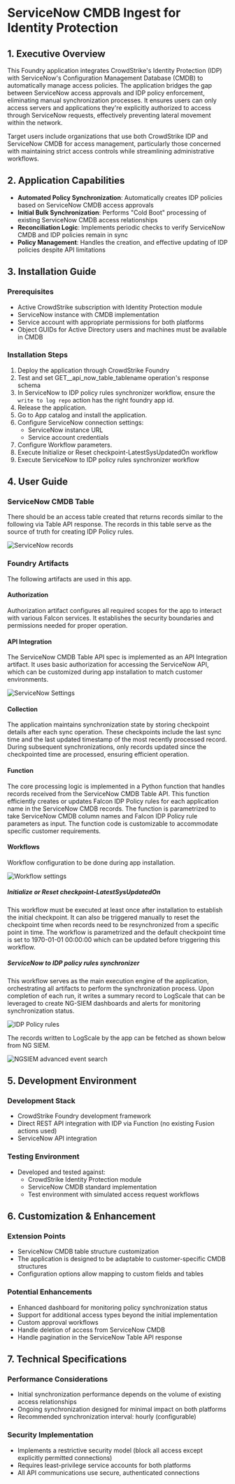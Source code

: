 # ServiceNow CMDB Ingest for Identity Protection

## 1. Executive Overview
This Foundry application integrates CrowdStrike's Identity Protection (IDP) with ServiceNow's Configuration Management Database (CMDB) to automatically manage access policies. The application bridges the gap between ServiceNow access approvals and IDP policy enforcement, eliminating manual synchronization processes. It ensures users can only access servers and applications they're explicitly authorized to access through ServiceNow requests, effectively preventing lateral movement within the network.

Target users include organizations that use both CrowdStrike IDP and ServiceNow CMDB for access management, particularly those concerned with maintaining strict access controls while streamlining administrative workflows.

## 2. Application Capabilities
- **Automated Policy Synchronization**: Automatically creates IDP policies based on ServiceNow CMDB access approvals
- **Initial Bulk Synchronization**: Performs "Cold Boot" processing of existing ServiceNow CMDB access relationships
- **Reconciliation Logic**: Implements periodic checks to verify ServiceNow CMDB and IDP policies remain in sync
- **Policy Management**: Handles the creation, and effective updating of IDP policies despite API limitations

## 3. Installation Guide
### Prerequisites
- Active CrowdStrike subscription with Identity Protection module
- ServiceNow instance with CMDB implementation
- Service account with appropriate permissions for both platforms
- Object GUIDs for Active Directory users and machines must be available in CMDB

### Installation Steps
1. Deploy the application through CrowdStrike Foundry
2. Test and set GET__api_now_table_tablename operation's response schema
3. In ServiceNow to IDP policy rules synchronizer workflow, ensure the ```write to log repo``` action has the right foundry app id.
4. Release the application.
5. Go to App catalog and install the application.
6. Configure ServiceNow connection settings:
    - ServiceNow instance URL
    - Service account credentials
7. Configure Workflow parameters.
8. Execute Initialize or Reset checkpoint-LatestSysUpdatedOn workflow
9. Execute ServiceNow to IDP policy rules synchronizer workflow

## 4. User Guide
### ServiceNow CMDB Table
There should be an access table created that returns records similar to the following via Table API response. The records in this table serve as the source of truth for creating IDP Policy rules.

![ServiceNow records](servicenowRecords2.png)

### Foundry Artifacts
The following artifacts are used in this app.

#### Authorization
Authorization artifact configures all required scopes for the app to interact with various Falcon services. It establishes the security boundaries and permissions needed for proper operation.

#### API Integration
The ServiceNow CMDB Table API spec is implemented as an API Integration artifact. It uses basic authorization for accessing the ServiceNow API, which can be customized during app installation to match customer environments.

![ServiceNow Settings](https://assets.falcon.crowdstrike.com/app_docs/6336812e18b14741a18115dde719ea4c/v2.0.0/servicenowSettings2.png)

#### Collection
The application maintains synchronization state by storing checkpoint details after each sync operation. These checkpoints include the last sync time and the last updated timestamp of the most recently processed record. During subsequent synchronizations, only records updated since the checkpointed time are processed, ensuring efficient operation.

#### Function
The core processing logic is implemented in a Python function that handles records received from the ServiceNow CMDB Table API. This function efficiently creates or updates Falcon IDP Policy rules for each application name in the ServiceNow CMDB records. The function is parametrized to take ServiceNow CMDB column names and Falcon IDP Policy rule parameters as input. The function code is customizable to accommodate specific customer requirements.

#### Workflows

Workflow configuration to be done during app installation.

![Workflow settings](wfSettings.png)

##### Initialize or Reset checkpoint-LatestSysUpdatedOn
This workflow must be executed at least once after installation to establish the initial checkpoint. It can also be triggered manually to reset the checkpoint time when records need to be resynchronized from a specific point in time. The workflow is parametrized and the default checkpoint time is set to 1970-01-01 00:00:00 which can be updated before triggering this workflow.

##### ServiceNow to IDP policy rules synchronizer
This workflow serves as the main execution engine of the application, orchestrating all artifacts to perform the synchronization process. Upon completion of each run, it writes a summary record to LogScale that can be leveraged to create NG-SIEM dashboards and alerts for monitoring synchronization status.

![IDP Policy rules](https://assets.falcon.crowdstrike.com/app_docs/5472594292fb4e51bf2c81641ce21016/v22.0.0/idpPolicyRules.png)




The records written to LogScale by the app can be fetched as shown below from NG SIEM.





![NGSIEM advanced event search](https://assets.falcon.crowdstrike.com/app_docs/5472594292fb4e51bf2c81641ce21016/v13.0.0/ngsiemSearch.png)



## 5. Development Environment
### Development Stack
- CrowdStrike Foundry development framework
- Direct REST API integration with IDP via Function (no existing Fusion actions used)
- ServiceNow API integration

### Testing Environment
- Developed and tested against:
  - CrowdStrike Identity Protection module
  - ServiceNow CMDB standard implementation
  - Test environment with simulated access request workflows

## 6. Customization & Enhancement
### Extension Points
  - ServiceNow CMDB table structure customization
  - The application is designed to be adaptable to customer-specific CMDB structures
  - Configuration options allow mapping to custom fields and tables

### Potential Enhancements
- Enhanced dashboard for monitoring policy synchronization status
- Support for additional access types beyond the initial implementation
- Custom approval workflows
- Handle deletion of access from ServiceNow CMDB
- Handle pagination in the ServiceNow Table API response

## 7. Technical Specifications
### Performance Considerations
- Initial synchronization performance depends on the volume of existing access relationships
- Ongoing synchronization designed for minimal impact on both platforms
- Recommended synchronization interval: hourly (configurable)

### Security Implementation
- Implements a restrictive security model (block all access except explicitly permitted connections)
- Requires least-privilege service accounts for both platforms
- All API communications use secure, authenticated connections



